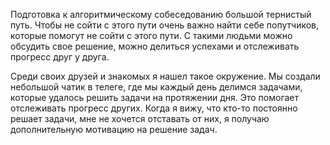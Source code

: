 Подготовка к алгоритмическому собеседованию большой тернистый путь. Чтобы не сойти с этого пути очень важно найти себе попутчиков, которые помогут не сойти с этого пути. С такими людьми можно обсудить свое решение, можно делиться успехами и отслеживать прогресс друг у друга.

Среди своих друзей и знакомых я нашел такое окружение. Мы создали небольшой чатик в телеге, где мы каждый день делимся задачами, которые удалось решить задачи на протяжении дня. Это помогает отслеживать прогресс других. Когда я вижу, что кто-то постоянно решает задачи, мне не хочется отставать от них, я получаю дополнительную мотивацию на решение задач.
